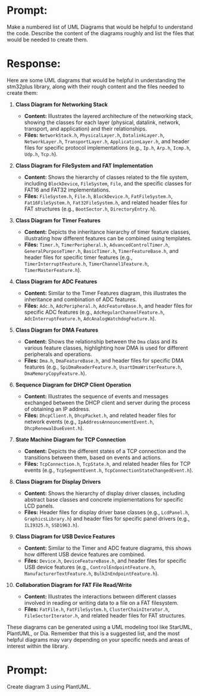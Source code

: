 # Prompt:

Make a numbered list of UML Diagrams that would be helpful to understand the code.
Describe the content of the diagrams roughly and list the files that would be needed to create them.

# Response:

Here are some UML diagrams that would be helpful in understanding the stm32plus library, along with their rough content and the files needed to create them:

1. **Class Diagram for Networking Stack**
   - **Content:**  Illustrates the layered architecture of the networking stack, showing the classes for each layer (physical, datalink, network, transport, and application) and their relationships. 
   - **Files:** `NetworkStack.h`, `PhysicalLayer.h`, `DatalinkLayer.h`, `NetworkLayer.h`, `TransportLayer.h`, `ApplicationLayer.h`, and header files for specific protocol implementations (e.g., `Ip.h`, `Arp.h`, `Icmp.h`, `Udp.h`, `Tcp.h`).

2. **Class Diagram for FileSystem and FAT Implementation**
   - **Content:**  Shows the hierarchy of classes related to the file system, including `BlockDevice`, `FileSystem`, `File`, and the specific classes for FAT16 and FAT32 implementations.
   - **Files:** `FileSystem.h`, `File.h`, `BlockDevice.h`, `FatFileSystem.h`, `Fat16FileSystem.h`, `Fat32FileSystem.h`, and related header files for FAT structures (e.g., `BootSector.h`, `DirectoryEntry.h`).

3. **Class Diagram for Timer Features**
   - **Content:**  Depicts the inheritance hierarchy of timer feature classes, illustrating how different features can be combined using templates.
   - **Files:**  `Timer.h`, `TimerPeripheral.h`, `AdvancedControlTimer.h`, `GeneralPurposeTimer.h`, `BasicTimer.h`, `TimerFeatureBase.h`, and header files for specific timer features (e.g., `TimerInterruptFeature.h`, `TimerChannel1Feature.h`, `TimerMasterFeature.h`).

4. **Class Diagram for ADC Features**
   - **Content:** Similar to the Timer Features diagram, this illustrates the inheritance and combination of ADC features.
   - **Files:** `Adc.h`, `AdcPeripheral.h`, `AdcFeatureBase.h`, and header files for specific ADC features (e.g., `AdcRegularChannelFeature.h`, `AdcInterruptFeature.h`, `AdcAnalogWatchdogFeature.h`).

5. **Class Diagram for DMA Features**
   - **Content:** Shows the relationship between the `Dma` class and its various feature classes, highlighting how DMA is used for different peripherals and operations.
   - **Files:** `Dma.h`, `DmaFeatureBase.h`, and header files for specific DMA features (e.g., `SpiDmaReaderFeature.h`, `UsartDmaWriterFeature.h`, `DmaMemoryCopyFeature.h`).

6. **Sequence Diagram for DHCP Client Operation**
   - **Content:**  Illustrates the sequence of events and messages exchanged between the DHCP client and server during the process of obtaining an IP address.
   - **Files:** `DhcpClient.h`, `DhcpPacket.h`, and related header files for network events (e.g., `IpAddressAnnouncementEvent.h`, `DhcpRenewalDueEvent.h`).

7. **State Machine Diagram for TCP Connection**
   - **Content:**  Depicts the different states of a TCP connection and the transitions between them, based on events and actions.
   - **Files:** `TcpConnection.h`, `TcpState.h`, and related header files for TCP events (e.g., `TcpSegmentEvent.h`, `TcpConnectionStateChangedEvent.h`).

8. **Class Diagram for Display Drivers**
   - **Content:** Shows the hierarchy of display driver classes, including abstract base classes and concrete implementations for specific LCD panels.
   - **Files:**  Header files for display driver base classes (e.g., `LcdPanel.h`, `GraphicsLibrary.h`) and header files for specific panel drivers (e.g., `ILI9325.h`, `SSD1963.h`).

9. **Class Diagram for USB Device Features**
   - **Content:** Similar to the Timer and ADC feature diagrams, this shows how different USB device features are combined.
   - **Files:** `Device.h`, `DeviceFeatureBase.h`, and header files for specific USB device features (e.g., `ControlEndpointFeature.h`, `ManufacturerTextFeature.h`, `BulkInEndpointFeature.h`).

10. **Collaboration Diagram for FAT File Read/Write**
    - **Content:** Illustrates the interactions between different classes involved in reading or writing data to a file on a FAT filesystem.
    - **Files:**  `FatFile.h`, `FatFileSystem.h`, `ClusterChainIterator.h`, `FileSectorIterator.h`, and related header files for FAT structures.


These diagrams can be generated using a UML modeling tool like StarUML, PlantUML, or Dia. Remember that this is a suggested list, and the most helpful diagrams may vary depending on your specific needs and areas of interest within the library. 


# Prompt:

Create diagram 3 using PlantUML.

